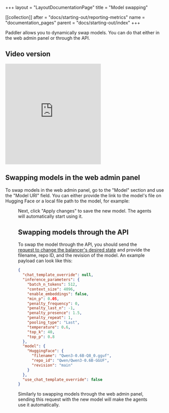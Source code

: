 +++
layout = "LayoutDocumentationPage"
title = "Model swapping"

[[collection]]
after = "docs/starting-out/reporting-metrics"
name = "documentation_pages"
parent = "docs/starting-out/index"
+++

Paddler allows you to dynamically swap models. You can do that either in the web admin panel or through the API.

## Video version

<iframe 
    height="315" 
    src="https://www.youtube-nocookie.com/embed/sWjTEaOg7Ig?si=9tr9I7bbTiusJf14" 
    title="YouTube video player" 
    frameborder="0" 
    allow="accelerometer; autoplay; clipboard-write; encrypted-media; gyroscope; picture-in-picture; web-share" 
    referrerpolicy="strict-origin-when-cross-origin" 
    allowfullscreen
></iframe>

## Swapping models in the web admin panel

To swap models in the web admin panel, go to the "Model" section and use the "Model URI" field. You can either provide the link to the model's file on Hugging Face or a local file path to the model, for example:

<Figure 
    alt="Swapping models in the web admin panel"
    src="resources/images/model-swapping/swapping-model-web-admin-panel.avif"
/>

Next, click "Apply changes" to save the new model. The agents will automatically start using it.

## Swapping models through the API

To swap the model through the API, you should send the [request to change the balancer's desired state](api/management-service/put-balancer-desired-state) and provide the filename, repo ID, and the revision of the model. An example payload can look like this:

```json
{
  "chat_template_override": null,
  "inference_parameters": {
    "batch_n_tokens": 512,
    "context_size": 4096,
    "enable_embeddings": false,
    "min_p": 0.05,
    "penalty_frequency": 0,
    "penalty_last_n": -1,
    "penalty_presence": 1.5,
    "penalty_repeat": 1,
    "pooling_type": "Last",
    "temperature": 0.6,
    "top_k": 40,
    "top_p": 0.8
  },
  "model": {
    "HuggingFace": {
      "filename": "Qwen3-0.6B-Q8_0.gguf",
      "repo_id": "Qwen/Qwen3-0.6B-GGUF",
      "revision": "main"
    }
  },
  "use_chat_template_override": false
}
```

Similarly to swapping models through the web admin panel, sending this request with the new model will make the agents use it automatically.
